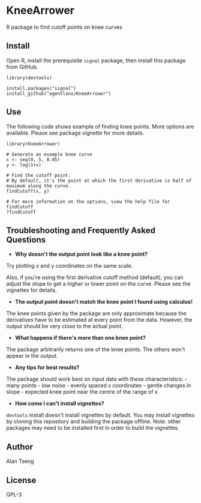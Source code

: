 # KneeArrower
R package to find cutoff points on knee curves

## Install
Open R, install the prerequisite `signal` package, then install this package from GitHub.
```
library(devtools)

install.packages("signal")
install_github("agentlans/KneeArrower")
```
## Use
The following code shows example of finding knee points. More options are available.
Please see package vignette for more details.
```
library(KneeArrower)

# Generate an example knee curve
x <- seq(0, 5, 0.05)
y <- log(1+x)

# Find the cutoff point.
# By default, it's the point at which the first derivative is half of maximum along the curve.
findCutoff(x, y)

# For more information on the options, view the help file for findCutoff
?findCutoff
```
## Troubleshooting and Frequently Asked Questions

- **Why doesn't the output point look like a knee point?**

Try plotting x and y coordinates on the same scale.

Also, if you're using the first derivative cutoff method (default), you can adjust the slope to get a higher or lower point on the curve. Please see the vignettes for details.

- **The output point doesn't match the knee point I found using calculus!**

The knee points given by the package are only approximate because the derivatives have to be estimated at every point from the data. However, the output should be very close to the actual point.

- **What happens if there's more than one knee point?**

The package arbitrarily returns one of the knee points. The others won't appear in the output.

- **Any tips for best results?**

The package should work best on input data with these characteristics:
    - many points
    - low noise
    - evenly spaced x coordinates
    - gentle changes in slope
    - expected knee point near the centre of the range of x

- **How come I can't install vignettes?**

`devtools` install doesn't install vignettes by default.
You may install vignettes by cloning this repository and building the package offline.
Note: other packages may need to be installed first in order to build the vignettes.

## Author
Alan Tseng

## License
GPL-3
